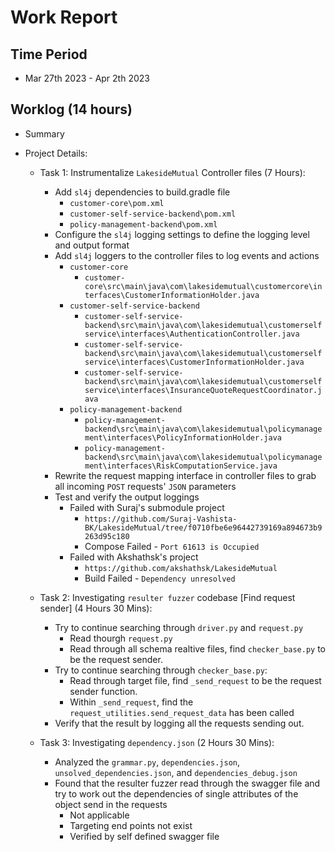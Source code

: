 #  Work Report

## Time Period

* Mar 27th 2023 - Apr 2th 2023

## Worklog (14 hours)

* Summary

* Project Details:

    * Task 1: Instrumentalize `LakesideMutual` Controller files (7 Hours):
        * Add `sl4j` dependencies to build.gradle file
            * `customer-core\pom.xml`
            * `customer-self-service-backend\pom.xml`
            * `policy-management-backend\pom.xml`
        * Configure the ``sl4j`` logging settings to define the logging level and output format
        * Add `sl4j` loggers to the controller files to log events and actions
            * `customer-core`
                * `customer-core\src\main\java\com\lakesidemutual\customercore\interfaces\CustomerInformationHolder.java`
            * `customer-self-service-backend`
                * `customer-self-service-backend\src\main\java\com\lakesidemutual\customerselfservice\interfaces\AuthenticationController.java`
                * `customer-self-service-backend\src\main\java\com\lakesidemutual\customerselfservice\interfaces\CustomerInformationHolder.java`
                * `customer-self-service-backend\src\main\java\com\lakesidemutual\customerselfservice\interfaces\InsuranceQuoteRequestCoordinator.java`
            * `policy-management-backend`
                * `policy-management-backend\src\main\java\com\lakesidemutual\policymanagement\interfaces\PolicyInformationHolder.java`
                * `policy-management-backend\src\main\java\com\lakesidemutual\policymanagement\interfaces\RiskComputationService.java`
        * Rewrite the request mapping interface in controller files to grab all incoming `POST` requests' `JSON` parameters
        * Test and verify the output loggings
            * Failed with Suraj's submodule project
                * `https://github.com/Suraj-Vashista-BK/LakesideMutual/tree/f0710fbe6e96442739169a894673b9263d95c180`
                * Compose Failed - `Port 61613 is Occupied`
            * Failed with Akshathsk's project
                * `https://github.com/akshathsk/LakesideMutual`
                * Build Failed - `Dependency unresolved`

    * Task 2: Investigating `resulter fuzzer` codebase [Find request sender] (4 Hours 30 Mins):
        * Try to continue searching through `driver.py` and `request.py`
            * Read thourgh `request.py`
            * Read through all schema realtive files, find `checker_base.py` to be the request sender.
        * Try to continue searching through `checker_base.py`:
            * Read through target file, find `_send_request` to be the request sender function.
            * Within `_send_request`, find the `request_utilities.send_request_data` has been called
        * Verify that the result by logging all the requests sending out.

    * Task 3: Investigating `dependency.json` (2 Hours 30 Mins):
        * Analyzed the `grammar.py`, `dependencies.json`, `unsolved_dependencies.json`, and `dependencies_debug.json`
        * Found that the resulter fuzzer read through the swagger file and try to work out the dependencies of single attributes of the object send in the requests
            * Not applicable
            * Targeting end points not exist
            * Verified by self defined swagger file